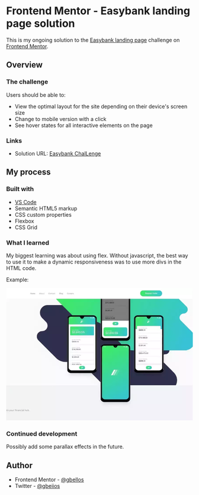 # Frontend Mentor - Easybank landing page solution

This is my ongoing solution to the [Easybank landing page](https://www.frontendmentor.io/challenges/easybank-landing-page-WaUhkoDN) challenge on [Frontend Mentor](https://www.frontendmentor.io/).

<!-- ## Table of contents

- [Overview](#overview)
  - [The challenge](#the-challenge)
  - [Screenshot](#screenshot)
  - [Links](#links)
- [My process](#my-process)
  - [Built with](#built-with)
  - [What I learned](#what-i-learned)
  - [Continued development](#continued-development)
  - [Useful resources](#useful-resources)
- [Author](#author)
- [Acknowledgments](#acknowledgments)
 -->
## Overview

### The challenge

Users should be able to:

- View the optimal layout for the site depending on their device's screen size
- Change to mobile version with a click
- See hover states for all interactive elements on the page

<!-- ### Screenshot

![](./screenshot.jpg)

Add a screenshot of your solution. The easiest way to do this is to use Firefox to view your project, right-click the page and select "Take a Screenshot". You can choose either a full-height screenshot or a cropped one based on how long the page is. If it's very long, it might be best to crop it.

Alternatively, you can use a tool like [FireShot](https://getfireshot.com/) to take the screenshot. FireShot has a free option, so you don't need to purchase it. 

Then crop/optimize/edit your image however you like, add it to your project, and update the file path in the image above.
-->
### Links

- Solution URL: [Easybank ChalLenge](https://gbellos.github.io/easybank-challenge/)
 
## My process

### Built with

- [VS Code](https://code.visualstudio.com/)
- Semantic HTML5 markup
- CSS custom properties
- Flexbox
- CSS Grid
<!-- - Mobile-first workflow
- [React](https://reactjs.org/) - JS library
- [Next.js](https://nextjs.org/) - React framework
- [Styled Components](https://styled-components.com/) - For styles -->

### What I learned

My biggest learning was about using flex. Without javascript, the best way to use it to make a dynamic responsiveness was to use more divs in the HTML code.

Example:

![Example](previewer/images/example.webp)
<!-- 
```html
<h1>Some HTML code I'm proud of</h1>
```
```css
.proud-of-this-css {
  color: papayawhip;
}
```
```js
const proudOfThisFunc = () => {
  console.log('🎉')
}
```

If you want more help with writing markdown, we'd recommend checking out [The Markdown Guide](https://www.markdownguide.org/) to learn more. -->

### Continued development
<!-- ### Next steps -->

Possibly add some parallax effects in the future.

<!-- ### Useful resources

- [Example resource 1](https://www.example.com) - This helped me for XYZ reason. I really liked this pattern and will use it going forward.
- [Example resource 2](https://www.example.com) - This is an amazing article which helped me finally understand XYZ. I'd recommend it to anyone still learning this concept.

**Note: Delete this note and replace the list above with resources that helped you during the challenge. These could come in handy for anyone viewing your solution or for yourself when you look back on this project in the future.**
 -->
## Author

<!-- - Website - [Add your name here](https://www.your-site.com) -->
- Frontend Mentor - [@gbellos](https://www.frontendmentor.io/profile/GBelloS)
- Twitter - [@gbeiios](https://www.twitter.com/GBeIIoS)

<!-- ## Acknowledgments

This is where you can give a hat tip to anyone who helped you out on this project. Perhaps you worked in a team or got some inspiration from someone else's solution. This is the perfect place to give them some credit.
 -->
